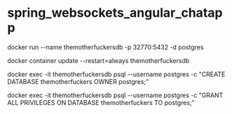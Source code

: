 # spring_websockets_angular_chatapp

docker run --name themotherfuckersdb -p 32770:5432 -d postgres

docker container update --restart=always themotherfuckersdb

docker exec -it themotherfuckersdb psql --username postgres -c "CREATE DATABASE themotherfuckers OWNER postgres;"

docker exec -it themotherfuckersdb psql --username postgres -c "GRANT ALL PRIVILEGES ON DATABASE themotherfuckers TO postgres;"